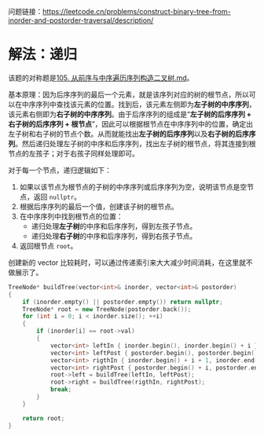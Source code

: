 问题链接：https://leetcode.cn/problems/construct-binary-tree-from-inorder-and-postorder-traversal/description/

# 解法：递归

该题的对称题是[105. 从前序与中序遍历序列构造二叉树.md](https://github.com/SakuraMayAi/LintCode/blob/main/Binary%20Tree/105.%20%E4%BB%8E%E5%89%8D%E5%BA%8F%E4%B8%8E%E4%B8%AD%E5%BA%8F%E9%81%8D%E5%8E%86%E5%BA%8F%E5%88%97%E6%9E%84%E9%80%A0%E4%BA%8C%E5%8F%89%E6%A0%91.md)。

基本原理：因为后序序列的最后一个元素，就是该序列对应的树的根节点，所以可以在中序序列中查找该元素的位置。找到后，该元素左侧即为**左子树的中序序列**，该元素右侧即为**右子树的中序序列**。由于后序序列的组成是“**左子树的后序序列 + 右子树的后序序列 + 根节点**”，因此可以根据根节点在中序序列中的位置，确定出左子树和右子树的节点个数。从而就能找出**左子树的后序序列**以及**右子树的后序序列**。然后递归处理左子树的中序和后序序列，找出左子树的根节点，将其连接到根节点的左孩子；对于右孩子同样处理即可。

对于每一个节点，递归逻辑如下：
1. 如果以该节点为根节点的子树的中序序列或后序序列为空，说明该节点是空节点，返回 `nullptr`。
2. 根据后序序列的最后一个值，创建该子树的根节点。
3. 在中序序列中找到根节点的位置：
   - 递归处理**左子树**的中序和后序序列，得到左孩子节点。
   - 递归处理**右子树**的中序和后序序列，得到右孩子节点。
4. 返回根节点 `root`。

创建新的 vector 比较耗时，可以通过传递索引来大大减少时间消耗，在这里就不做展示了。

```cpp
TreeNode* buildTree(vector<int>& inorder, vector<int>& postorder)
{
    if (inorder.empty() || postorder.empty()) return nullptr;
    TreeNode* root = new TreeNode(postorder.back());
    for (int i = 0; i < inorder.size(); ++i)
    {
        if (inorder[i] == root->val)
        {
            vector<int> leftIn { inorder.begin(), inorder.begin() + i };
            vector<int> leftPost { postorder.begin(), postorder.begin() + i };
            vector<int> rigthIn { inorder.begin() + i + 1, inorder.end() };
            vector<int> rightPost { postorder.begin() + i, postorder.end() - 1 };
            root->left = buildTree(leftIn, leftPost);
            root->right = buildTree(rigthIn, rightPost);
            break;
        }
    }

    return root;
}
```
